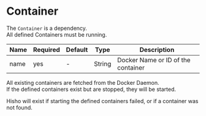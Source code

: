 # Container

The `Container` is a dependency.  
All defined Containers must be running.  

| Name     | Required | Default | Type   | Description                        |
|----------|----------|---------|--------|------------------------------------|
| name     | yes      | -       | String | Docker Name or ID of the container |

All existing containers are fetched from the Docker Daemon.  
If the defined containers exist but are stopped, they will be started.

Hisho will exist if starting the defined containers failed, or if a container was not found.